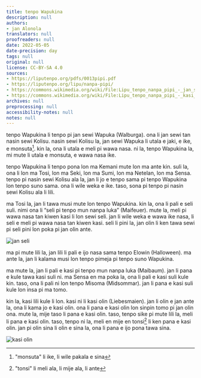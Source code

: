 ```yaml
---
title: tenpo Wapukina
description: null
authors:
- jan Alonola
translators: null
proofreaders: null
date: 2022-05-05
date-precision: day
tags: null
original: null
license: CC-BY-SA 4.0
sources:
- https://liputenpo.org/pdfs/0013pipi.pdf
- https://liputenpo.org/lipu/nanpa-pipi/
- https://commons.wikimedia.org/wiki/File:Lipu_tenpo_nanpa_pipi_-_jan_seli.png
- https://commons.wikimedia.org/wiki/File:Lipu_tenpo_nanpa_pipi_-_kasi_olin.png
archives: null
preprocessing: null
accessibility-notes: null
notes: null
---
```


tenpo Wapukina li tenpo pi jan sewi Wapuka (Walburga). ona li jan sewi tan nasin sewi Kolisu. nasin sewi Kolisu la, jan sewi Wapuka li utala e jaki, e ike, e monsuta[^1]. kin la, ona li utala e meli pi wawa nasa. ni la, tenpo Wapukina la, mi mute li utala e monsuta, e wawa nasa ike.

[^1]: "monsuta" li ike, li wile pakala e sina

tenpo Wapukina li tenpo pona lon ma Kemani mute lon ma ante kin. suli la, ona li lon ma Tosi, lon ma Seki, lon ma Sumi, lon ma Netelan, lon ma Sensa. tenpo pi nasin sewi Kolisu ala la, jan li jo e tenpo sama pi tenpo Wapukina lon tenpo suno sama. ona li wile weka e ike. taso, sona pi tenpo pi nasin sewi Kolisu ala li lili.

ma Tosi la, jan li tawa musi mute lon tenpo Wapukina. kin la, ona li pali e seli suli. nimi ona li “seli pi tenpo mun nanpa luka” (Maifeuer). mute la, meli pi wawa nasa tan kiwen kasi li lon sewi seli. jan li wile weka e wawa ike nasa, li seli e meli pi wawa nasa tan kiwen kasi. seli li pini la, jan olin li ken tawa sewi pi seli pini lon poka pi jan olin ante.

![jan seli](https://upload.wikimedia.org/wikipedia/commons/8/8b/Lipu_tenpo_nanpa_pipi_-_jan_seli.png)

ma pi mute lili la, jan lili li pali e ijo nasa sama tenpo Elowin (Halloween). ma ante la, jan li kalama musi lon tenpo pimeja pi tenpo suno Wapukina.

ma mute la, jan li pali e kasi pi tenpo mun nanpa luka (Maibaum). jan li pana e kule tawa kasi suli ni. ma Sensa en ma poka la, ona li pali e kasi suli kule kin. taso, ona li pali ni lon tenpo Misoma (Midsommar). jan li pana e kasi suli kule lon insa pi ma tomo.

kin la, kasi lili kule li lon. kasi ni li kasi olin (Liebesmaien). jan li olin e jan ante la, ona li kama jo e kasi olin. ona li pana e kasi olin lon sinpin tomo pi jan olin ona. mute la, mije taso li pana e kasi olin. taso, tenpo sike pi mute lili la, meli li pana e kasi olin. taso, tenpo ni la, meli en mije en tonsi[^2] li ken pana e kasi olin. jan pi olin sina li olin e sina la, ona li pana e ijo pona tawa sina.

![kasi olin](https://upload.wikimedia.org/wikipedia/commons/9/9f/Lipu_tenpo_nanpa_pipi_-_kasi_olin.png)

[^2]: "tonsi" li meli ala, li mije ala, li ante